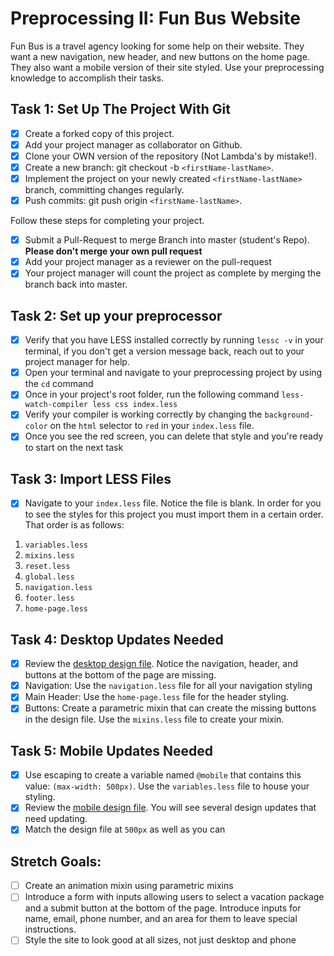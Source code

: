# Preprocessing II: Fun Bus Website

Fun Bus is a travel agency looking for some help on their website. They want a new navigation, new header, and new buttons on the home page. They also want a mobile version of their site styled. Use your preprocessing knowledge to accomplish their tasks.

## Task 1: Set Up The Project With Git

-   [x] Create a forked copy of this project.
-   [x] Add your project manager as collaborator on Github.
-   [x] Clone your OWN version of the repository (Not Lambda's by mistake!).
-   [x] Create a new branch: git checkout -b `<firstName-lastName>`.
-   [x] Implement the project on your newly created `<firstName-lastName>` branch, committing changes regularly.
-   [x] Push commits: git push origin `<firstName-lastName>`.

Follow these steps for completing your project.

-   [x] Submit a Pull-Request to merge <firstName-lastName> Branch into master (student's Repo). **Please don't merge your own pull request**
-   [x] Add your project manager as a reviewer on the pull-request
-   [x] Your project manager will count the project as complete by merging the branch back into master.

## Task 2: Set up your preprocessor

-   [x] Verify that you have LESS installed correctly by running `lessc -v` in your terminal, if you don't get a version message back, reach out to your project manager for help.
-   [x] Open your terminal and navigate to your preprocessing project by using the `cd` command
-   [x] Once in your project's root folder, run the following command `less-watch-compiler less css index.less`
-   [x] Verify your compiler is working correctly by changing the `background-color` on the `html` selector to `red` in your `index.less` file.
-   [x] Once you see the red screen, you can delete that style and you're ready to start on the next task

## Task 3: Import LESS Files

-   [x] Navigate to your `index.less` file. Notice the file is blank. In order for you to see the styles for this project you must import them in a certain order. That order is as follows:

1. `variables.less`
2. `mixins.less`
3. `reset.less`
4. `global.less`
5. `navigation.less`
6. `footer.less`
7. `home-page.less`

## Task 4: Desktop Updates Needed

-   [x] Review the [desktop design file](design-files/fun-bus-desktop.png). Notice the navigation, header, and buttons at the bottom of the page are missing.
-   [x] Navigation: Use the `navigation.less` file for all your navigation styling
-   [x] Main Header: Use the `home-page.less` file for the header styling.
-   [x] Buttons: Create a parametric mixin that can create the missing buttons in the design file. Use the `mixins.less` file to create your mixin.

## Task 5: Mobile Updates Needed

-   [x] Use escaping to create a variable named `@mobile` that contains this value: `(max-width: 500px)`. Use the `variables.less` file to house your styling.
-   [x] Review the [mobile design file](design-files/fun-bus-mobile.png). You will see several design updates that need updating.
-   [x] Match the design file at `500px` as well as you can

## Stretch Goals:

-   [ ] Create an animation mixin using parametric mixins
-   [ ] Introduce a form with inputs allowing users to select a vacation package and a submit button at the bottom of the page. Introduce inputs for name, email, phone number, and an area for them to leave special instructions.
-   [ ] Style the site to look good at all sizes, not just desktop and phone
